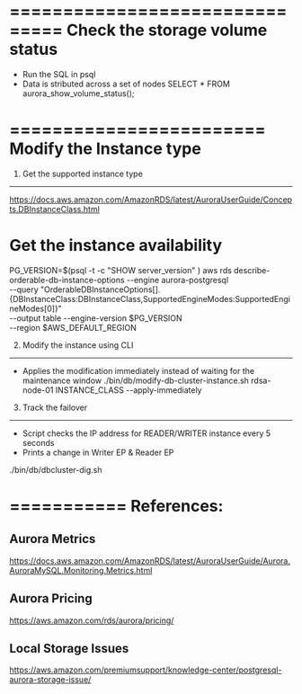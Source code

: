 ===============================
Check the storage volume status
===============================
* Run the SQL in psql
* Data is stributed across a set of nodes
SELECT * FROM aurora_show_volume_status();


========================
Modify the Instance type
========================

1. Get the supported instance type
-----------------------------------
https://docs.aws.amazon.com/AmazonRDS/latest/AuroraUserGuide/Concepts.DBInstanceClass.html

# Get the instance availability
PG_VERSION=$(psql -t -c "SHOW server_version" )
aws rds describe-orderable-db-instance-options --engine aurora-postgresql \
    --query "OrderableDBInstanceOptions[].{DBInstanceClass:DBInstanceClass,SupportedEngineModes:SupportedEngineModes[0]}" \
    --output table --engine-version $PG_VERSION   \
    --region $AWS_DEFAULT_REGION



2. Modify the instance using CLI
--------------------------------
* Applies the modification immediately instead of waiting for the maintenance window
./bin/db/modify-db-cluster-instance.sh   rdsa-node-01  INSTANCE_CLASS   --apply-immediately

3. Track the failover
---------------------
* Script checks the IP address for READER/WRITER instance every 5 seconds
* Prints a change in Writer EP & Reader EP

./bin/db/dbcluster-dig.sh

===========
References:
===========

Aurora Metrics 
--------------
https://docs.aws.amazon.com/AmazonRDS/latest/AuroraUserGuide/Aurora.AuroraMySQL.Monitoring.Metrics.html

Aurora Pricing
--------------
https://aws.amazon.com/rds/aurora/pricing/

Local Storage Issues
--------------------
https://aws.amazon.com/premiumsupport/knowledge-center/postgresql-aurora-storage-issue/

